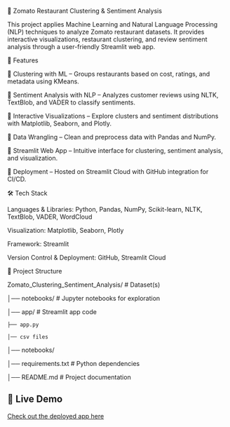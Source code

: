 🍴 Zomato Restaurant Clustering & Sentiment Analysis

This project applies Machine Learning and Natural Language Processing (NLP) techniques to analyze Zomato restaurant datasets. It provides interactive visualizations, restaurant clustering, and review sentiment analysis through a user-friendly Streamlit web app.

🚀 Features

🔹 Clustering with ML – Groups restaurants based on cost, ratings, and metadata using KMeans.

🔹 Sentiment Analysis with NLP – Analyzes customer reviews using NLTK, TextBlob, and VADER to classify sentiments.

🔹 Interactive Visualizations – Explore clusters and sentiment distributions with Matplotlib, Seaborn, and Plotly.

🔹 Data Wrangling – Clean and preprocess data with Pandas and NumPy.

🔹 Streamlit Web App – Intuitive interface for clustering, sentiment analysis, and visualization.

🔹 Deployment – Hosted on Streamlit Cloud with GitHub integration for CI/CD.

🛠 Tech Stack

Languages & Libraries: Python, Pandas, NumPy, Scikit-learn, NLTK, TextBlob, VADER, WordCloud

Visualization: Matplotlib, Seaborn, Plotly

Framework: Streamlit

Version Control & Deployment: GitHub, Streamlit Cloud

📂 Project Structure

Zomato_Clustering_Sentiment_Analysis/        # Dataset(s)

│── notebooks/                               # Jupyter notebooks for exploration

│── app/                                    # Streamlit app code

    ├── app.py

    │── csv files
    
│── notebooks/

│── requirements.txt                        # Python dependencies

│── README.md                               # Project documentation



## 🚀 Live Demo
[Check out the deployed app here](https://zomatorestaurantsclustering-sentimentanalysis-hmyfdbhcajuwmmjn.streamlit.app/)
